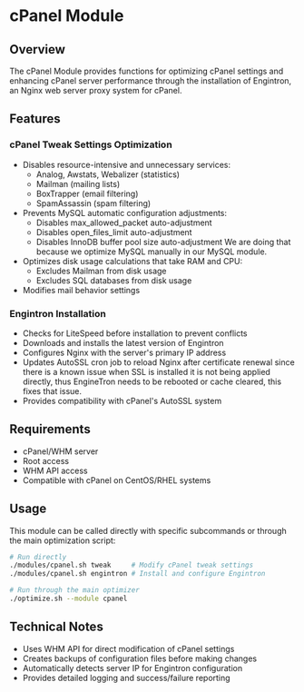 # cPanel Module

## Overview
The cPanel Module provides functions for optimizing cPanel settings and enhancing cPanel server performance through the installation of Engintron, an Nginx web server proxy  system for cPanel.

## Features

### cPanel Tweak Settings Optimization
- Disables resource-intensive and unnecessary services:
  - Analog, Awstats, Webalizer (statistics)
  - Mailman (mailing lists)
  - BoxTrapper (email filtering)
  - SpamAssassin (spam filtering)
- Prevents MySQL automatic configuration adjustments:
  - Disables max_allowed_packet auto-adjustment
  - Disables open_files_limit auto-adjustment
  - Disables InnoDB buffer pool size auto-adjustment
  We are doing that because we optimize MySQL manually in our MySQL module.
- Optimizes disk usage calculations that take RAM and CPU:
  - Excludes Mailman from disk usage
  - Excludes SQL databases from disk usage
- Modifies mail behavior settings

### Engintron Installation
- Checks for LiteSpeed before installation to prevent conflicts
- Downloads and installs the latest version of Engintron
- Configures Nginx with the server's primary IP address
- Updates AutoSSL cron job to reload Nginx after certificate renewal since there is a known issue when SSL is installed it is not being applied directly, thus EngineTron needs to be rebooted or cache cleared, this fixes that issue.
- Provides compatibility with cPanel's AutoSSL system

## Requirements
- cPanel/WHM server
- Root access
- WHM API access
- Compatible with cPanel on CentOS/RHEL systems

## Usage
This module can be called directly with specific subcommands or through the main optimization script:

```bash
# Run directly
./modules/cpanel.sh tweak     # Modify cPanel tweak settings
./modules/cpanel.sh engintron # Install and configure Engintron

# Run through the main optimizer
./optimize.sh --module cpanel
```

## Technical Notes
- Uses WHM API for direct modification of cPanel settings
- Creates backups of configuration files before making changes
- Automatically detects server IP for Engintron configuration
- Provides detailed logging and success/failure reporting
